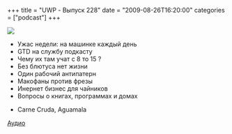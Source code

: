 +++
title = "UWP - Выпуск 228"
date = "2009-08-26T16:20:00"
categories = ["podcast"]
+++

![](https://podcast.umputun.com/images/uwp/uwp228.jpg)


- Ужас недели: на машинке каждый день
- GTD на службу подкасту
- Чему их там учат с 8 то 15 ?
- Без блютуса нет жизни
- Один рабочий антипатерн
- Макофаны против фрезы
- Инернет бизнес для чайников
- Вопросы о книгах, программах и домах


* Carne Cruda, Aguamala

[Аудио](http://archive.rucast.net/uwp/media/ump_podcast228.mp3)
<audio src="http://archive.rucast.net/uwp/media/ump_podcast228.mp3" preload="none">